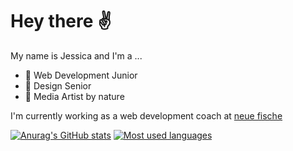
# Hey there ✌️

My name is Jessica and I'm a ...
- 👶 Web Development Junior 
- 👵 Design Senior 
- 🌳 Media Artist by nature 

I'm currently working as a web development coach at [neue fische](https://www.neuefische.de/)

[![Anurag's GitHub stats](https://github-readme-stats.vercel.app/api?username=jessicaloers&theme=github_dark&show)](https://github.com/anuraghazra/github-readme-stats)
[![Most used languages](https://github-readme-stats.vercel.app/api/top-langs/?username=jessicaloers&layout=compact&theme=github_dark&show)](https://github.com/anuraghazra/github-readme-stats)


<!--
**JessicaLoers/JessicaLoers** is a ✨ _special_ ✨ repository because its `README.md` (this file) appears on your GitHub profile.
Here are some ideas to get you started:
- 🔭 I’m currently working on ...
- 🌱 I’m currently learning ...
- 👯 I’m looking to collaborate on ...
- 🤔 I’m looking for help with ...
- 💬 Ask me about ...
- 📫 How to reach me: ...
- 😄 Pronouns: ...
- ⚡ Fun fact: ...
-->
